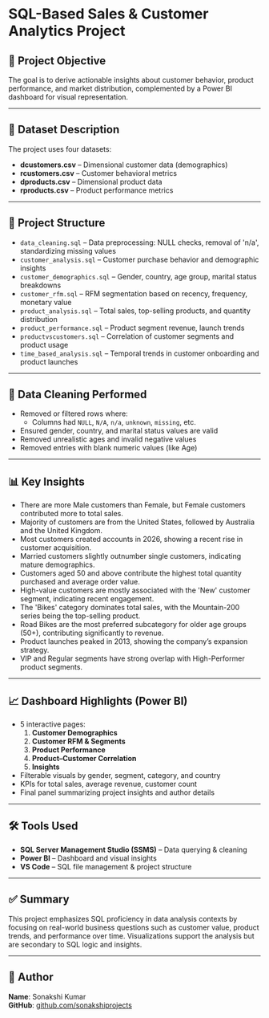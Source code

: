# SQL-Based Sales & Customer Analytics Project

## 📌 Project Objective
The goal is to derive actionable insights about customer behavior, product performance, and market distribution, complemented by a Power BI dashboard for visual representation.

---

## 🧩 Dataset Description
The project uses four datasets:
- **dcustomers.csv** –  Dimensional customer data (demographics)
- **rcustomers.csv** – Customer behavioral metrics
- **dproducts.csv** – Dimensional product data
- **rproducts.csv** – Product performance metrics

---

## 📁 Project Structure

- `data_cleaning.sql` – Data preprocessing: NULL checks, removal of 'n/a', standardizing missing values
- `customer_analysis.sql` – Customer purchase behavior and demographic insights
- `customer_demographics.sql` – Gender, country, age group, marital status breakdowns
- `customer_rfm.sql` – RFM segmentation based on recency, frequency, monetary value
- `product_analysis.sql` – Total sales, top-selling products, and quantity distribution
- `product_performance.sql` – Product segment revenue, launch trends
- `productvscustomers.sql` – Correlation of customer segments and product usage
- `time_based_analysis.sql` – Temporal trends in customer onboarding and product launches

---

## 🧽 Data Cleaning Performed
- Removed or filtered rows where:
  - Columns had `NULL`, `N/A`, `n/a`, `unknown`, `missing`, etc.
- Ensured gender, country, and marital status values are valid
- Removed unrealistic ages and invalid negative values
- Removed entries with blank numeric values (like Age)

---

## 📊 Key Insights

- There are more Male customers than Female, but Female customers contributed more to total sales.
- Majority of customers are from the United States, followed by Australia and the United Kingdom.
- Most customers created accounts in 2026, showing a recent rise in customer acquisition.
- Married customers slightly outnumber single customers, indicating mature demographics.
- Customers aged 50 and above contribute the highest total quantity purchased and average order value.
- High-value customers are mostly associated with the 'New' customer segment, indicating recent engagement.
- The 'Bikes' category dominates total sales, with the Mountain-200 series being the top-selling product.
- Road Bikes are the most preferred subcategory for older age groups (50+), contributing significantly to revenue.
- Product launches peaked in 2013, showing the company’s expansion strategy.
- VIP and Regular segments have strong overlap with High-Performer product segments.

---

## 📈 Dashboard Highlights (Power BI)
- 5 interactive pages:
  1. **Customer Demographics**
  2. **Customer RFM & Segments**
  3. **Product Performance**
  4. **Product–Customer Correlation**
  5. **Insights**
- Filterable visuals by gender, segment, category, and country
- KPIs for total sales, average revenue, customer count
- Final panel summarizing project insights and author details

---

## 🛠 Tools Used
- **SQL Server Management Studio (SSMS)** – Data querying & cleaning
- **Power BI** – Dashboard and visual insights
- **VS Code** – SQL file management & project structure

---

## ✅ Summary
This project emphasizes SQL proficiency in data analysis contexts by focusing on real-world business questions such as customer value, product trends, and performance over time. Visualizations support the analysis but are secondary to SQL logic and insights.

---

## 👤 Author
**Name**: Sonakshi Kumar  
**GitHub**: [github.com/sonakshiprojects](https://github.com/sonakshiprojects)  


